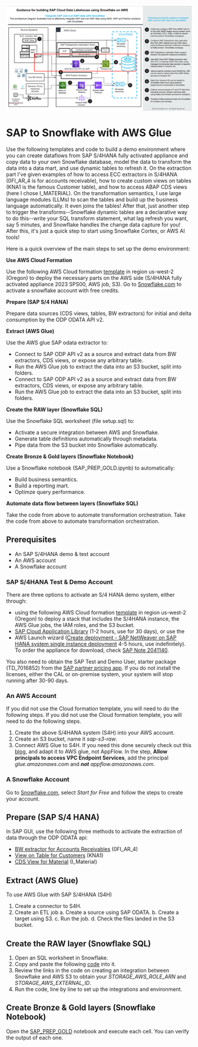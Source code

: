 ![Guidance](/docs/img/guidance.png)
# SAP to Snowflake with AWS Glue
Use the following templates and code to build a demo environment where you can create dataflows from SAP S/4HANA fully activated appliance and copy data to your own Snowflake database, model the data to transform the data into a data mart, and use dynamic tables to refresh it. On the extraction part I've given examples of how to access ECC extractors in S/4HANA (0FI_AR_4 is for accounts receivable), how to create custom views on tables (KNA1 is the famous Customer table), and how to access ABAP CDS views (here I chose I_MATERIAL). On the transformation semantics, I use large language modules (LLMs) to scan the tables and build up the business language automatically. It even joins the tables! After that, just another step to trigger the transforms--Snowflake dynamic tables are a declarative way to do this--write your SQL transform statement, what lag refresh you want, say 5 minutes, and Snowflake handles the change data capture for you! After this, it's just a quick step to start using Snowflake Cortex, or AWS AI tools!  

Here is a quick overview of the main steps to set up the demo environment:

**Use AWS Cloud Formation**

Use the following AWS Cloud formation [template](docs/s4_glue_iam_s3_2025_Jul_3.yaml) in region us-west-2 (Oregon) to deploy the necessary parts on the AWS side (S/4HANA fully activated appliance 2023 SPS00, AWS job, S3). Go to [Snowflake.com](https://snowflake.com) to activate a snowflake account with free credits.

**Prepare (SAP S/4 HANA)**

Prepare data sources (CDS views, tables, BW extractors) for initial and delta consumption by the ODP ODATA API v2. 

**Extract (AWS Glue)**

Use the AWS glue SAP odata extractor to: 
 * Connect to SAP ODP API v2 as a source and extract data from BW extractors, CDS views, or expose any arbitrary table.
 * Run the AWS Glue job to extract the data into an S3 bucket, split into folders. 
 * Connect to SAP ODP API v2 as a source and extract data from BW extractors, CDS views, or expose any arbitrary table.
 * Run the AWS Glue job to extract the data into an S3 bucket, split into folders. 

**Create the RAW layer (Snowflake SQL)**

Use the Snowflake SQL worksheet (file setup.sql) to:

 * Activate a secure integration between AWS and Snowflake. 
 * Generate table definitions automatically through metadata. 
 * Pipe data from the S3 bucket into Snowflake automatically.


**Create Bronze & Gold layers (Snowflake Notebook)**

Use a Snowflake notebook (SAP_PREP_GOLD.ipynb) to automatically:

 * Build business semantics.
 * Build a reporting mart.
 * Optimze query performance.

**Automate data flow between layers (Snowflake SQL)**

Take the code from above to automate transformation orchestration.
Take the code from above to automate transformation orchestration.

## Prerequisites

* An SAP S/4HANA demo & test account
* An AWS account
* A Snowflake account

### SAP S/4HANA Test & Demo Account

There are three options to activate an S/4 HANA demo system, either through:

* using the following AWS Cloud formation [template](docs/s4_glue_iam_s3_2025_Jul_3.yaml) in region us-west-2 (Oregon) to deploy a stack that includes the S/4HANA instance, the AWS Glue jobs, the IAM roles, and the S3 bucket.
* [SAP Cloud Application Library](cal.sap.com) (1-2 hours, use for 30 days), or use the
* AWS Launch wizard ([Create deployment - SAP NetWeaver on SAP HANA system single instance deployment](https://github.com/awslabs/aws-sap-automation/tree/main/s4h_faa) 4-5 hours, use indefinitely). To order the appliance for download, check [SAP Note 2041140](https://me.sap.com/notes/2041140).

You also need to obtain the SAP Test and Demo User, starter package (TD_7016852) from the [SAP partner pricing app](https://partnersappartnerpricingapp.cfapps.eu10.hana.ondemand.com/index.html#/PlistDataCollection/US#PARPL#TD_7016852/false). If you do not install the licenses, either the CAL or on-premise system, your system will stop running after 30-90 days.

### An AWS Account

If you did not use the Cloud formation template, you will need to do the following steps.
If you did not use the Cloud formation template, you will need to do the following steps.
1. Create the above S/4HANA system (S4H) into your AWS account.
2. Create an S3 bucket, name it *sap-s3-raw*.
3. Connect AWS Glue to S4H. If you need this done securely check out this [blog](https://aws.amazon.com/blogs/awsforsap/share-sap-odata-services-securely-through-aws-privatelink-and-the-amazon-appflow-sap-connector/), and adapt it to AWS glue, not AppFlow. In the step, **Allow principals to access VPC Endpoint Services**, add the principal *glue.amazonaws.com* and ***not*** *appflow.amazonaws.com*.

### A Snowflake Account

Go to [Snowflake.com](https://www.snowflake.com/en/), select *Start for Free* and follow the steps to create your account. 

## Prepare (SAP S/4 HANA)
In SAP GUI, use the following three methods to activate the extraction of data through the ODP ODATA api:
* [BW extractor for Accounts Receivables](docs/BW_ODATA_0FI_AR_4.pdf) (0FI_AR_4)
* [View on Table for Customers](docs/Table_ODATA_KNA1.pdf) (KNA1)
* [CDS View for Material](docs/CDS_ODATA_I_MATERIAL.pdf) (I_Material)

## Extract (AWS Glue)

To use AWS Glue with SAP S/4HANA (S4H)
1. Create a connector to S4H.
2. Create an ETL job
    a. Create a source using SAP ODATA.
    b. Create a target using S3.
    c. Run the job.
    d. Check the files landed in the S3 bucket.

  ##  Create the RAW layer (Snowflake SQL)
 1. Open an SQL worksheet in Snowflake.
 2. Copy and paste the following [code](docs/setup.sql) into it. 
 3. Review the links in the code on creating an integration between Snowflake and AWS S3 to 
obtain your *STORAGE_AWS_ROLE_ARN* and *STORAGE_AWS_EXTERNAL_ID*.
4. Run the code, line by line to set up the integrations and environment.

## Create Bronze & Gold layers (Snowflake Notebook)
Open the [SAP_PREP_GOLD](docs/SAP_PREP_GOLD.ipynb) notebook and execute each cell. You can verify the output of each one.